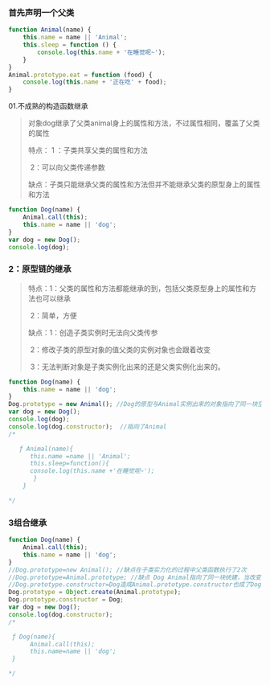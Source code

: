 ### 首先声明一个父类

```javascript
function Animal(name) {
    this.name = name || 'Animal';
    this.sleep = function () {
        console.log(this.name + '在睡觉呢~');
    }
}
Animal.prototype.eat = function (food) {
    console.log(this.name + '正在吃' + food);
}
```



01.不成熟的构造函数继承

> 对象dog继承了父类animal身上的属性和方法，不过属性相同，覆盖了父类的属性
>
> 特点： 1 ：子类共享父类的属性和方法
>
> ​            2：可以向父类传递参数
>
> 缺点：子类只能继承父类的属性和方法但并不能继承父类的原型身上的属性和方法

```js
function Dog(name) {
    Animal.call(this);
    this.name = name || 'dog';
}
var dog = new Dog();
console.log(dog);
```

### **2：原型链的继承**

> 特点：1：父类的属性和方法都能继承的到，包括父类原型身上的属性和方法也可以继承
>
> ​           2：简单，方便
>
> 缺点：1：创造子类实例时无法向父类传参
>
> ​           2：修改子类的原型对象的值父类的实例对象也会跟着改变
>
> ​           3：无法判断对象是子类实例化出来的还是父类实例化出来的。

```js
function Dog(name) {
    this.name = name || 'dog';
}
Dog.prototype = new Animal(); //Dog的原型与Animal实例出来的对象指向了同一块空间，改变任意一个值其他的都跟着改变
var dog = new Dog();
console.log(dog);
console.log(dog.constructor);  //指向了Animal
/*

   ƒ Animal(name){
      this.name =name || 'Animal';
      this.sleep=function(){
      console.log(this.name +'在睡觉呢~');
       }
    }

*/
```

### **3组合继承**

```js
function Dog(name) {
    Animal.call(this);
    this.name = name || 'dog';
}
//Dog.prototype=new Animal(); //缺点在子类实力化的过程中父类函数执行了2次
//Dog.prototype=Animal.prototype; //缺点 Dog Animal指向了同一块统建，当改变其中任意一个值另外一个也改变
//Dog.prototype.constructor=Dog造成Animal.prototype.constructor也成了Dog
Dog.prototype = Object.create(Animal.prototype);
Dog.prototype.constructor = Dog;
var dog = new Dog();
console.log(dog.constructor);
/*

 ƒ Dog(name){
      Animal.call(this);
      this.name=name || 'dog';
 }

*/
```

